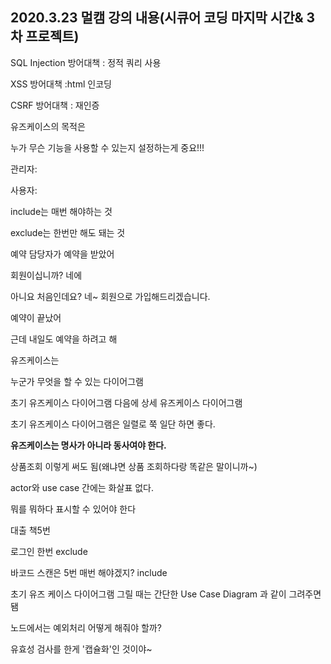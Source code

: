 ## 2020.3.23 멀캠 강의 내용(시큐어 코딩 마지막 시간& 3차 프로젝트)

SQL Injection 방어대책 : 정적 쿼리 사용

XSS 방어대책 :html 인코딩

CSRF 방어대책 : 재인증



유즈케이스의 목적은

누가 무슨 기능을 사용할 수 있는지 설정하는게 중요!!!





관리자:



사용자: 



include는 매번 해야하는 것

exclude는 한번만 해도 돼는 것



예약 담당자가 예약을 받았어

회원이십니까? 네에

아니요 처음인데요? 네~ 회원으로 가입해드리겠습니다.



예약이 끝났어



근데 내일도 예약을 하려고 해



유즈케이스는

누군가 무엇을 할 수 있는 다이어그램



초기 유즈케이스 다이어그램 다음에 상세 유즈케이스 다이어그램



초기 유즈케이스 다이어그램은 일렬로 쭉 일단 하면 좋다.



**유즈케이스는 명사가 아니라 동사여야 한다.**

상품조회 이렇게 써도 됨(왜냐면 상품 조회하다랑 똑같은 말이니까~)



actor와 use case 간에는 화살표 없다.



뭐를 뭐하다 표시할 수 있어야 한다





대출 책5번



로그인 한번 exclude



바코드 스캔은 5번 매번 해야겠지? include





초기 유즈 케이스 다이어그램 그릴 때는 간단한 Use Case Diagram 과 같이 그려주면 됌





노드에서는 예외처리 어떻게 해줘야 할까?





유효성 검사를 한게  '캡슐화'인 것이야~